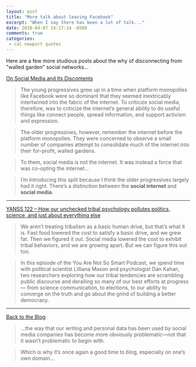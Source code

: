 ```yaml
---
layout: post
title: "More talk about leaving Facebook"
excerpt: "When I say there has been a lot of talk..."
date: 2018-04-07 14:17:14 -0500
comments: true
categories: 
 - cal newport quotes
---
```


Here are a few more studious posts about the why of disconnecting from "walled garden" social networks...

[On Social Media and Its Discontents](http://calnewport.com/blog/2018/03/20/on-social-media-and-its-discontents/)

> The young progressives grew up in a time when platform monopolies like Facebook were so dominant that they seemed inextricably intertwined into the fabric of the internet. To criticize social media, therefore, was to criticize the internet’s general ability to do useful things like connect people, spread information, and support activism and expression.

> The older progressives, however, remember the internet before the platform monopolies. They were concerned to observe a small number of companies attempt to consolidate much of the internet into their for-profit, walled gardens.

> To them, social media is not the internet. It was instead a force that was co-opting the internet...

> I’m introducing this split because I think the older progressives largely had it right. There’s a distinction between the **social internet** and **social media**.

---

[YANSS 122 – How our unchecked tribal psychology pollutes politics, science, and just about everything else](https://youarenotsosmart.com/2018/02/26/yanss-122-how-our-unchecked-tribal-psychology-pollutes-politics-science-and-just-about-everything-else/)

> We aren’t treating tribalism as a basic human drive, but that’s what it is. Fast food lowered the cost to satisfy a basic drive, and we grew fat. Then we figured it out. Social media lowered the cost to exhibit tribal behaviors, and we are growing apart. But we can figure this out too.

> In this episode of the You Are Not So Smart Podcast, we spend time with political scientist Lilliana Mason and psychologist Dan Kahan, two researchers exploring how our tribal tendencies are scrambling public discourse and derailing so many of our best efforts at progress — from science communication, to elections, to our ability to converge on the truth and go about the grind of building a better democracy.

---

[Back to the Blog](https://dancohen.org/2018/03/21/back-to-the-blog/)

> ...the way that our writing and personal data has been used by social media companies has become more obviously problematic—not that it wasn’t problematic to begin with.

> Which is why it’s once again a good time to blog, especially on one’s own domain...
